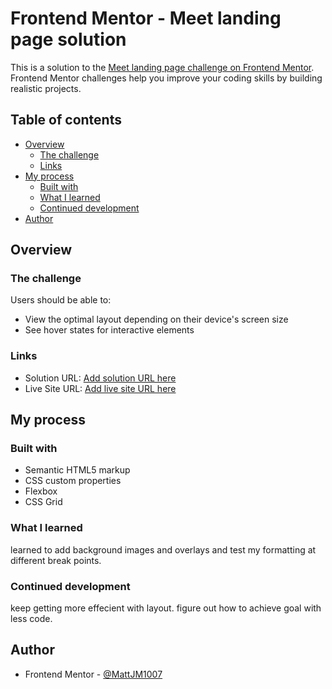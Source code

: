# Frontend Mentor - Meet landing page solution

This is a solution to the [Meet landing page challenge on Frontend Mentor](https://www.frontendmentor.io/challenges/meet-landing-page-rbTDS6OUR). Frontend Mentor challenges help you improve your coding skills by building realistic projects. 

## Table of contents

- [Overview](#overview)
  - [The challenge](#the-challenge)
  - [Links](#links)
- [My process](#my-process)
  - [Built with](#built-with)
  - [What I learned](#what-i-learned)
  - [Continued development](#continued-development)
- [Author](#author)


## Overview

### The challenge

Users should be able to:

- View the optimal layout depending on their device's screen size
- See hover states for interactive elements


### Links

- Solution URL: [Add solution URL here](https://github.com/MattJM1007/Meet-Landing-Page)
- Live Site URL: [Add live site URL here](https://mattjm1007.github.io/Meet-Landing-Page/)

## My process

### Built with

- Semantic HTML5 markup
- CSS custom properties
- Flexbox
- CSS Grid

### What I learned

learned to add background images and overlays and test my formatting at different break points.

### Continued development

keep getting more effecient with layout. figure out how to achieve goal with less code.

## Author

- Frontend Mentor - [@MattJM1007](https://www.frontendmentor.io/profile/MattJM1007)
